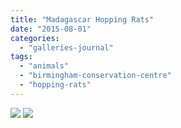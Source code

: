```yaml
---
title: "Madagascar Hopping Rats"
date: "2015-08-01"
categories: 
  - "galleries-journal"
tags: 
  - "animals"
  - "birmingham-conservation-centre"
  - "hopping-rats"
---
```


[![](images/Madagascar-Hopping-Rats.jpeg)](images/Madagascar-Hopping-Rats.jpeg)
[![](images/Madagascar-Hopping-Rats.jpeg)](images/Madagascar-Hopping-Rats.jpeg)
